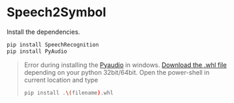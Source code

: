 # Speech2Symbol

 Install the dependencies.
 
```sh
pip install SpeechRecognition
pip install PyAudio
```

> Error during installing the [Pyaudio](http://people.csail.mit.edu/hubert/pyaudio/) in windows. [Download the .whl file](https://www.lfd.uci.edu/~gohlke/pythonlibs/#pyaudio) depending on your python 32bit/64bit.
>  Open the power-shell in current location and type
>  ```sh
>  pip install .\(filename).whl
>  ```


      
      
      

